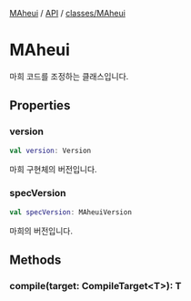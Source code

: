 [MAheui](../../README.md) / [API](../README.md/) / [classes/MAheui](./MAheui.md)

# MAheui

마희 코드를 조정하는 클래스입니다.

## Properties

### version
```kotlin
val version: Version
```

마희 구현체의 버전입니다.

### specVersion
```kotlin
val specVersion: MAheuiVersion
```

마희의 버전입니다.

## Methods

### compile(target: CompileTarget\<T\>): T
